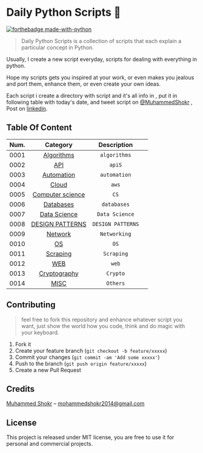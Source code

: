 # Daily Python Scripts :snake:

[![forthebadge made-with-python](http://ForTheBadge.com/images/badges/made-with-python.svg)](https://www.python.org/)     


> Daily Python Scripts is a collection of scripts that each explain a particular concept in Python.

Usually, I create a new script everyday, scripts for dealing with everything in python.

Hope my scripts gets you inspired at your work, or even makes you jealous and port them, enhance them, or even create your own ideas.

Each script i create a directory with script and it's all info in , put it in following table with today's date, and tweet script on  [@MuhammedShokr](https://twitter.com/MuhammedShokr) , Post on  [linkedin](https://www.linkedin.com/in/muhammedshokr/).


## Table Of Content

|Num.| Category                                          | Description                           |                                  |
|----| :-----------------------------------------------: | :-----------------------------:       | :-----------------------------:  |
|0001| [Algorithms](https://github.com/Shokr/PythonScripts/tree/master/Algorithms)               |`algorithms`                      |
|0002| [API](./API)                                                                              |`apiS`                            |
|0003| [Automation](https://github.com/Shokr/PythonScripts/tree/master/Automation)               |`automation`                      |
|0004| [Cloud](https://github.com/Shokr/PythonScripts/tree/master/Cloud)                         |`aws`                             |
|0005| [Computer science](https://github.com/Shokr/PythonScripts/tree/master/Computer_Science)   |`CS`                              |
|0006| [Databases](https://github.com/Shokr/PythonScripts/tree/master/Databases)                 |`databases`                       |
|0007| [Data Science](Data_Science)                                                              |`Data Science`                    |
|0008| [DESIGN PATTERNS](https://github.com/Shokr/PythonScripts/tree/master/DESIGN_PATTERNS)     |`DESIGN PATTERNS`                 |
|0009| [Network](https://github.com/Shokr/PythonScripts/tree/master/Network)                     |`Networking`                      |
|0010| [OS](https://github.com/Shokr/PythonScripts/tree/master/OS)                               |`OS`                              |
|0011| [Scraping](./Scraping)                                                                    |`Scraping`                        |
|0012| [WEB](https://github.com/Shokr/PythonScripts/tree/master/WEB)                             |`web`                             |
|0013| [Cryptography](https://github.com/Shokr/PythonScripts/tree/master/Cryptography)           |`Crypto`                          |
|0014| [MISC](https://github.com/Shokr/PythonScripts/tree/master/MISC)                           |`Others`                          |



## Contributing
> feel free to fork this repository and enhance whatever script you want, just show the world how you code, think and do magic with your keyboard.

1. Fork it 
2. Create your feature branch (`git checkout -b feature/xxxxx`)
3. Commit your changes (`git commit -am 'Add some xxxxx'`)
4. Push to the branch (`git push origin feature/xxxxx`)
5. Create a new Pull Request


## Credits
[Muhammed Shokr](https://github.com/Shokr) –  mohammedshokr2014@gmail.com


## License
This project is released under MIT license, you are free to use it for personal and commercial projects.

